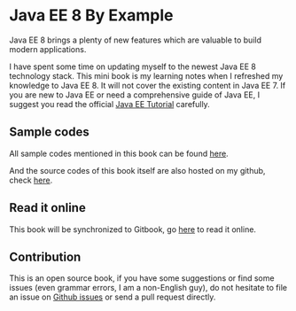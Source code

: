 # Java EE 8 By Example

Java EE 8 brings a plenty of new features which are valuable to build modern applications.

I have spent some time on updating myself to the newest Java EE 8 technology stack. This mini book is my learning notes when I refreshed my knowledge to Java EE 8. It will not cover the existing content in Java EE 7. If you are new to Java EE or need a comprehensive guide of Java EE, I suggest you read the official [Java EE Tutorial](https://javaee.github.io/tutorial/) carefully.

## Sample codes

All sample codes mentioned in this book can be found [here](https://github.com/hantsy/ee8-sandbox).

And the source codes of this book itself are also hosted on my github, check [here](https://github.com/hantsy/javaee8-by-example-gitbook).

## Read it online

This book will be synchronized to Gitbook, go [here](https://hantsy.gitbooks.io/java-ee-8-by-example/content/) to read it online.

## Contribution

This is an open source book, if you have some suggestions or find some issues (even grammar errors, I am a non-English guy), do not hesitate to file an issue on [Github issues](https://github.com/hantsy/javaee8-by-example-gitbook/issues) or send a pull request directly.



